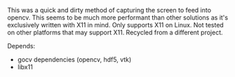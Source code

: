 This was a quick and dirty method of capturing the screen to feed into opencv.
This seems to be much more performant than other solutions as it's exclusively written with X11 in mind.
Only supports X11 on Linux. Not tested on other platforms that may support X11.
Recycled from a different project.

Depends:
 - gocv dependencies (opencv, hdf5, vtk)
 - libx11
